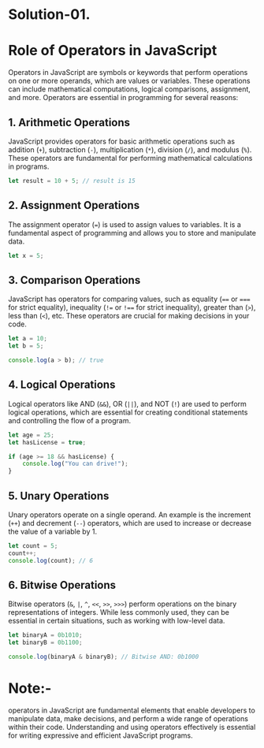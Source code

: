 # Solution-01.  

# Role of Operators in JavaScript

Operators in JavaScript are symbols or keywords that perform operations on one or more operands, which are values or variables. These operations can include mathematical computations, logical comparisons, assignment, and more. Operators are essential in programming for several reasons:

## 1. Arithmetic Operations

JavaScript provides operators for basic arithmetic operations such as addition (`+`), subtraction (`-`), multiplication (`*`), division (`/`), and modulus (`%`). These operators are fundamental for performing mathematical calculations in programs.

```javascript
let result = 10 + 5; // result is 15
```
## 2. Assignment Operations

The assignment operator (`=`) is used to assign values to variables. It is a fundamental aspect of programming and allows you to store and manipulate data.
```javascript
let x = 5;
```
## 3. Comparison  Operations

JavaScript has operators for comparing values, such as equality (`==` or `===` for strict equality), inequality (`!=` or `!==` for strict inequality), greater than (`>`), less than (`<`), etc. These operators are crucial for making decisions in your code.
```javascript
let a = 10;
let b = 5;

console.log(a > b); // true

```
## 4. Logical  Operations

Logical operators like AND (`&&`), OR (`||`), and NOT (`!`) are used to perform logical operations, which are essential for creating conditional statements and controlling the flow of a program.
```javascript
let age = 25;
let hasLicense = true;

if (age >= 18 && hasLicense) {
    console.log("You can drive!");
}


```
## 5. Unary  Operations

Unary operators operate on a single operand. An example is the increment (`++`) and decrement (`--`) operators, which are used to increase or decrease the value of a variable by 1.
```javascript
let count = 5;
count++;
console.log(count); // 6

```
## 6. Bitwise  Operations

Bitwise operators (`&`, `|`, `^`, `<<`, `>>`, `>>>`) perform operations on the binary representations of integers. While less commonly used, they can be essential in certain situations, such as working with low-level data.
```javascript
let binaryA = 0b1010;
let binaryB = 0b1100;

console.log(binaryA & binaryB); // Bitwise AND: 0b1000

```
# Note:- 
operators in JavaScript are fundamental elements that enable developers to manipulate data, make decisions, and perform a wide range of operations within their code. Understanding and using operators effectively is essential for writing expressive and efficient JavaScript programs.
